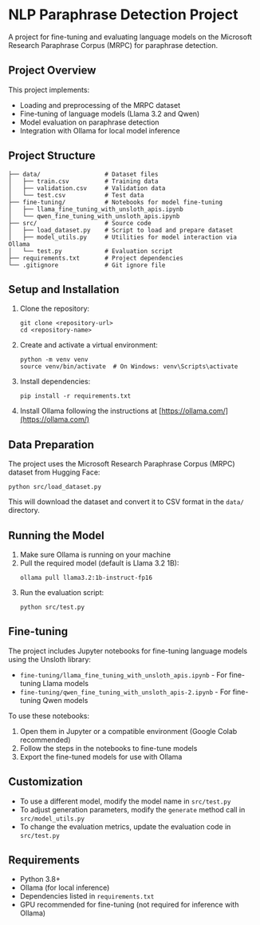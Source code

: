 # NLP Paraphrase Detection Project

A project for fine-tuning and evaluating language models on the Microsoft Research Paraphrase Corpus (MRPC) for paraphrase detection.

## Project Overview

This project implements:
- Loading and preprocessing of the MRPC dataset
- Fine-tuning of language models (Llama 3.2 and Qwen)
- Model evaluation on paraphrase detection
- Integration with Ollama for local model inference

## Project Structure

```
├── data/                  # Dataset files
│   ├── train.csv          # Training data
│   ├── validation.csv     # Validation data
│   └── test.csv           # Test data
├── fine-tuning/           # Notebooks for model fine-tuning
│   ├── llama_fine_tuning_with_unsloth_apis.ipynb
│   └── qwen_fine_tuning_with_unsloth_apis.ipynb
├── src/                   # Source code
│   ├── load_dataset.py    # Script to load and prepare dataset
│   ├── model_utils.py     # Utilities for model interaction via Ollama
│   └── test.py            # Evaluation script
├── requirements.txt       # Project dependencies
└── .gitignore             # Git ignore file
```

## Setup and Installation

1. Clone the repository:
   ```
   git clone <repository-url>
   cd <repository-name>
   ```

2. Create and activate a virtual environment:
   ```
   python -m venv venv
   source venv/bin/activate  # On Windows: venv\Scripts\activate
   ```

3. Install dependencies:
   ```
   pip install -r requirements.txt
   ```

4. Install Ollama following the instructions at [https://ollama.com/](https://ollama.com/)

## Data Preparation

The project uses the Microsoft Research Paraphrase Corpus (MRPC) dataset from Hugging Face:

```
python src/load_dataset.py
```

This will download the dataset and convert it to CSV format in the `data/` directory.

## Running the Model

1. Make sure Ollama is running on your machine
2. Pull the required model (default is Llama 3.2 1B):
   ```
   ollama pull llama3.2:1b-instruct-fp16
   ```
3. Run the evaluation script:
   ```
   python src/test.py
   ```

## Fine-tuning

The project includes Jupyter notebooks for fine-tuning language models using the Unsloth library:
- `fine-tuning/llama_fine_tuning_with_unsloth_apis.ipynb` - For fine-tuning Llama models
- `fine-tuning/qwen_fine_tuning_with_unsloth_apis-2.ipynb` - For fine-tuning Qwen models

To use these notebooks:
1. Open them in Jupyter or a compatible environment (Google Colab recommended)
2. Follow the steps in the notebooks to fine-tune models
3. Export the fine-tuned models for use with Ollama

## Customization

- To use a different model, modify the model name in `src/test.py`
- To adjust generation parameters, modify the `generate` method call in `src/model_utils.py`
- To change the evaluation metrics, update the evaluation code in `src/test.py`

## Requirements

- Python 3.8+
- Ollama (for local inference)
- Dependencies listed in `requirements.txt`
- GPU recommended for fine-tuning (not required for inference with Ollama)
